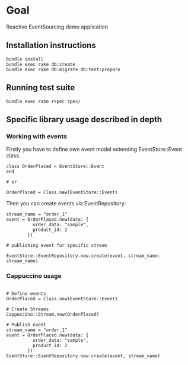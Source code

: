 # Goal

Reactive EventSourcing demo application

## Installation instructions

```
bundle install
bundle exec rake db:create
bundle exec rake db:migrate db:test:prepare
```

## Running test suite

```
bundle exec rake rspec spec/
```

## Specific library usage described in depth

### Working with events

Firstly you have to define own event model extending EventStore::Event class.

```
class OrderPlaced < EventStore::Event
end

# or

OrderPlaced = Class.new(EventStore::Event)
```

Then you can create events via EventRepository:

```
stream_name = "order_1"
event = OrderPlaced.new(data: {
          order_data: "sample",
          product_id: 2
        })

# publishing event for specific stream

EventStore::EventRepository.new.create(event, stream_name: stream_name)
```

### Cappuccino usage

```

# Define events
OrderPlaced = Class.new(EventStore::Event)

# Create Streams
Cappuccino::Stream.new(OrderPlaced)

# Publish event
stream_name = "order_1"
event = OrderPlaced.new(data: {
          order_data: "sample",
          product_id: 2
        })
EventStore::EventRepository.new.create(event, stream_name)

```
